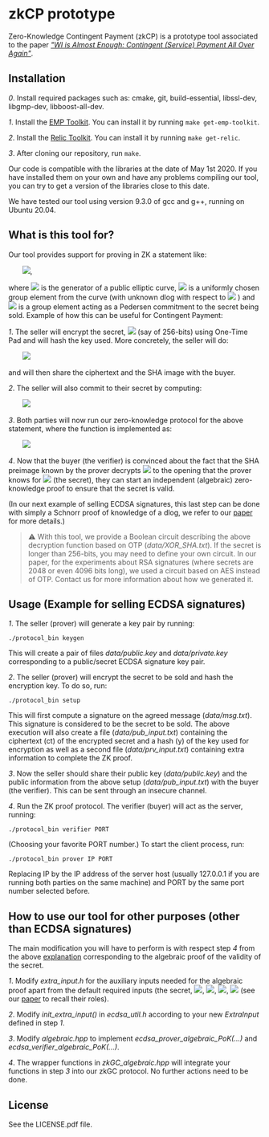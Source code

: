 # zkCP prototype

Zero-Knowledge Contingent Payment (zkCP) is a prototype tool associated to the paper
[*"WI is Almost Enough: Contingent (Service) Payment All Over Again"*](https://dl.acm.org/doi/10.1145/3372297.3417888).


## Installation

*0*. Install required packages such as:
    cmake, git, build-essential, libssl-dev, libgmp-dev, libboost-all-dev.

*1*. Install the [EMP Toolkit](https://github.com/emp-toolkit/emp-readme).
     You can install it by running `make get-emp-toolkit`.

*2*. Install the [Relic Toolkit](https://github.com/relic-toolkit).
     You can install it by running `make get-relic`.

*3*. After cloning our repository, run `make`.

Our code is compatible with the libraries at the date of May 1st 2020.
If you have installed them on your own and have any problems compiling our tool,
you can try to get a version of the libraries close to this date.

We have tested our tool using version 9.3.0 of gcc and g++, running on Ubuntu 20.04.


## What is this tool for?

Our tool provides support for proving in ZK a statement like:

<!-- Equation computed with https://jsfiddle.net/8ndx694g -->
<!-- \text{PoK}\{(x,t):\mathit{com}=f(x)\,A+t\,P\} -->
&nbsp;&nbsp;&nbsp;&nbsp;&nbsp;&nbsp;
<img src="https://render.githubusercontent.com/render/math?math=%5Ctext%7BPoK%7D%5C%7B(x%2Ct)%3A%5Ctext%7Bcom%7D%3Df(x)%5C%2CA%2Bt%5C%2CP%5C%7D">,

where
<img src="https://render.githubusercontent.com/render/math?math=P">
is the generator of a public elliptic curve,
<img src="https://render.githubusercontent.com/render/math?math=A">
is a uniformly chosen group element from the curve (with unknown dlog with respect to
<img src="https://render.githubusercontent.com/render/math?math=P">
) and
<img src="https://render.githubusercontent.com/render/math?math=%5Ctext%7Bcom%7D">
is a group element acting as a Pedersen commitment to the secret being sold.
Example of how this can be useful for Contingent Payment:

*1*. The seller will encrypt the secret,
<img src="https://render.githubusercontent.com/render/math?math=s">
(say of 256-bits) using One-Time Pad and will
hash the key used. More concretely, the seller will do:

<!-- k_1 \leftarrow \{0,1\}^{256},\: k_2 \leftarrow \{0,1\}^{128};\: c \coloneqq s \oplus k_1\;\:\: y \coloneqq \text{SHA2}(k_1 \parallel k_2) -->
&nbsp;&nbsp;&nbsp;&nbsp;&nbsp;&nbsp;
<img src="https://render.githubusercontent.com/render/math?math=k_1%20%5Cleftarrow%20%5C%7B0%2C1%5C%7D%5E%7B256%7D%2C%5C%3A%20k_2%20%5Cleftarrow%20%5C%7B0%2C1%5C%7D%5E%7B128%7D%3B%5C%3A%20c%20%5Ccoloneqq%20s%20%5Coplus%20k_1%5C%3B%5C%3A%5C%3A%20y%20%5Ccoloneqq%20%5Ctext%7BSHA2%7D(k_1%20%5Cparallel%20k_2)">

and will then share the ciphertext and the SHA image with the buyer.

*2*. The seller will also commit to their secret by computing:

&nbsp;&nbsp;&nbsp;&nbsp;&nbsp;&nbsp;
<img src="https://render.githubusercontent.com/render/math?math=%5Ctext%7Bcom%7D%20%3D%20s%5C%2CA%20%2B%20t%5C%2CP%20%5C%3A%5Ctext%7Bfor%7D%5C%3A%20t%20%5Cleftarrow%20%5Cmathbb%7BZ%7D_p%20%5C%3A%5C%3A%5C%3A%5C%3A%5C%3A%5Ctext%7B(here%2C%20%7D%5C%3Ap%5C%3A%5Ctext%7Bis%20the%20order%20of%20the%20EC%20group).%7D">

*3*. Both parties will now run our zero-knowledge protocol for the above statement, where the function is
implemented as:

&nbsp;&nbsp;&nbsp;&nbsp;&nbsp;&nbsp;
<img src="https://render.githubusercontent.com/render/math?math=f_%7B(c%2C%5C!y)%7D(k_1%2Ck_2)%20%5Ccoloneqq%20c%20%5Coplus%20k_1%20%5C%3A%5Ctext%7Bif%7D%5C%3A%20y%20%3D%20%5Ctext%7BSHA2%7D(k_1%20%5Cparallel%20k_2)%20%5C%3A%5Ctext%7Bor%7D%5C%3A%20%5Cbot%20%5C%3A%5Ctext%7Botherwise%7D.">

*4*. Now that the buyer (the verifier) is convinced about the fact that the SHA preimage known
by the prover decrypts
<img src="https://render.githubusercontent.com/render/math?math=c">
to the opening that the prover knows for
<img src="https://render.githubusercontent.com/render/math?math=%5Ctext%7Bcom%7D">
(the secret), they can start an independent (algebraic) zero-knowledge proof to ensure that
the secret is valid.

(In our next example of selling ECDSA signatures, this last step can be done with simply
a Schnorr proof of knowledge of a dlog, we refer to our
[paper](https://dl.acm.org/doi/10.1145/3372297.3417888) for more details.)

> :warning: With this tool, we provide a Boolean circuit describing the above decryption function based on OTP
(*data/XOR_SHA.txt*). If the secret is longer than 256-bits, you may need to define your
own circuit. In our paper, for the experiments about RSA signatures (where secrets are 2048
or even 4096 bits long), we used a circuit
based on AES instead of OTP. Contact us for more information about how we generated it.

## Usage (Example for selling ECDSA signatures)

*1*. The seller (prover) will generate a key pair by running:

```
./protocol_bin keygen
```

This will create a pair of files *data/public.key* and *data/private.key* corresponding
to a public/secret ECDSA signature key pair.

*2*. The seller (prover) will encrypt the secret to be sold and
hash the encryption key. To do so, run:

```
./protocol_bin setup
```

This will first compute a signature on the agreed message (*data/msg.txt*). This signature
is considered to be the secret to be sold.
The above execution will also create a file (*data/pub_input.txt*) containing the ciphertext (ct)
of the encrypted secret and a hash (y) of the key used for encryption as well as a second
file (*data/prv_input.txt*) containing extra information to complete the ZK proof.

*3*. Now the seller should share their public key (*data/public.key*) and
the public information from the above setup (*data/pub_input.txt*) with the
buyer (the verifier). This can be sent through an insecure channel.

*4*. Run the ZK proof protocol. The verifier (buyer) will act as the server, running:

```
./protocol_bin verifier PORT
```

(Choosing your favorite PORT number.)
To start the client process, run:

```
./protocol_bin prover IP PORT
```

Replacing IP by the IP address of the server host (usually 127.0.0.1 if you are running
both parties on the same machine) and PORT by the same port number selected before.


## How to use our tool for other purposes (other than ECDSA signatures)

The main modification you will have to perform is with respect step *4* from the above
[explanation](#what-is-this-tool-for) corresponding to the algebraic proof of the validity of
the secret.

*1*. Modify *extra_input.h* for the auxiliary inputs needed for the algebraic proof
apart from the default required inputs (the secret,
<img src="https://render.githubusercontent.com/render/math?math=t">,
<img src="https://render.githubusercontent.com/render/math?math=a">,
<img src="https://render.githubusercontent.com/render/math?math=A">,
<img src="https://render.githubusercontent.com/render/math?math=B^*">
(see our [paper](https://dl.acm.org/doi/10.1145/3372297.3417888) to recall their roles).

*2*. Modify *init_extra_input()* in *ecdsa_util.h* according to your new *ExtraInput*
defined in step *1*.

*3*. Modify *algebraic.hpp* to implement *ecdsa_prover_algebraic_PoK(...)* and
*ecdsa_verifier_algebraic_PoK(...)*.

*4*. The wrapper functions in *zkGC_algebraic.hpp* will integrate your functions in step *3*
into our  zkGC protocol. No further actions need to be done.


## License

See the LICENSE.pdf file.